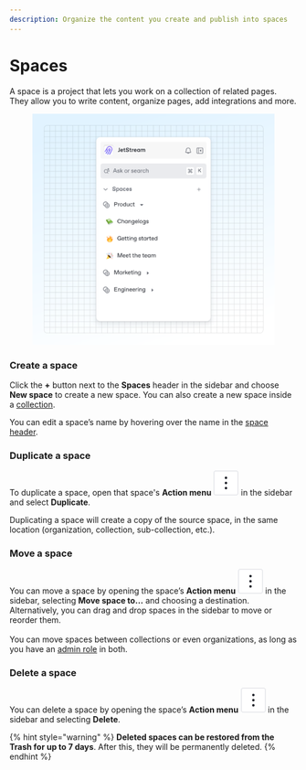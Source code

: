 ```yaml
---
description: Organize the content you create and publish into spaces
---
```


# Spaces

A space is a project that lets you work on a collection of related pages. They allow you to write content, organize pages, add integrations and more.

<figure><img src="../../.gitbook/assets/10_01_25_space_sidebar.svg" alt="A GitBook screenshot showing the spaces sidebar"><figcaption></figcaption></figure>

### Create a space

Click the **+** button next to the **Spaces** header in the sidebar and choose **New space** to create a new space. You can also create a new space inside a [collection](collection.md).

You can edit a space’s name by hovering over the name in the [space header](../../resources/gitbook-ui.md#space-header).

### Duplicate a space

To duplicate a space, open that space's **Action menu** <picture><source srcset="../../.gitbook/assets/actions_icon_dark.svg" media="(prefers-color-scheme: dark)"><img src="../../.gitbook/assets/actions_icon_light.svg" alt="The Actions menu icon in GitBook"></picture> in the sidebar and select **Duplicate**.

Duplicating a space will create a copy of the source space, in the same location (organization, collection, sub-collection, etc.).

### Move a space

You can move a space by opening the space’s **Action menu** <picture><source srcset="../../.gitbook/assets/actions_icon_dark.svg" media="(prefers-color-scheme: dark)"><img src="../../.gitbook/assets/actions_icon_light.svg" alt="The Actions menu icon in GitBook"></picture> in the sidebar, selecting **Move space to…** and choosing a destination. Alternatively, you can drag and drop spaces in the sidebar to move or reorder them.\
\
You can move spaces between collections or even organizations, as long as you have an [admin role](../../account-management/member-management/roles.md) in both.

### Delete a space

You can delete a space by opening the space’s **Action menu** <picture><source srcset="../../.gitbook/assets/actions_icon_dark.svg" media="(prefers-color-scheme: dark)"><img src="../../.gitbook/assets/actions_icon_light.svg" alt="The Actions menu icon in GitBook"></picture> in the sidebar and selecting **Delete**.

{% hint style="warning" %}
**Deleted spaces can be restored from the Trash for up to 7 days**. After this, they will be permanently deleted.
{% endhint %}
